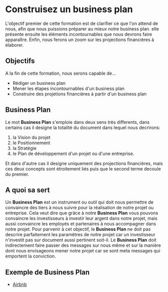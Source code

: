 # Construisez un business plan
L'objectif premier de cette formation est de clarifier ce que l'on attend de nous, afin que nous puissions préparer au mieux notre business plan. elle présente ensuite les éléments incontournables que nous devrons faire apparaître. Enfin, nous ferons un zoom sur les projections financières à élaborer.

## Objectifs
A la fin de cette formation, nous serons capable de...
* Rédiger un business plan
* Mener les étapes incontournables d'un business plan
* Construire des projetions financières à partir d'un business plan

## Business Plan
Le mot **Business Plan** s'emploie dans deux sens très differents, dans certains cas il designe la totalité du document dans lequel nous decrirons:
1. la Vision du projet
2. le Positionnement
3. la Stratégie
4. le Plan de développement d'un projet ou d'une entreprise. 
   
Et dans d'autre cas il designe uniquement des projections financières, mais ces deux concepts sont étroitement liés puis que le second terme decoule du premier.

## A quoi sa sert
Un **Business Plan** est un instrument ou outil qui doit nous permettre de convaincre des tiers à nous suivre pour la réalisation de notre projet ou entreprise.
Cela veut dire que grâce à notre **Business Plan** vous pouvons convaincre les investisseurs à investir leur argent dans notre projet, mais aussi convaincre les employés et partenaires à nous accompagner  dans notre projet. Pour parvenir à cet objectif, le **Business Plan** ne doit pas descrire parfaitement les paramètres de notre projet car un investisseur n'investit pas sur document aussi pertinent soit-il. Le **Business Plan** doit indirectement faire passer des messages sur nous même et sur la manière dont nous envisageons mener notre projet car se sont meta messages qui emportent la conviction.


## Exemple de Business Plan
* [Airbnb](https://github.com/camara94/document-technique/blob/main/exemples-business-plan/airbnb-original-deck-2008.pdf)